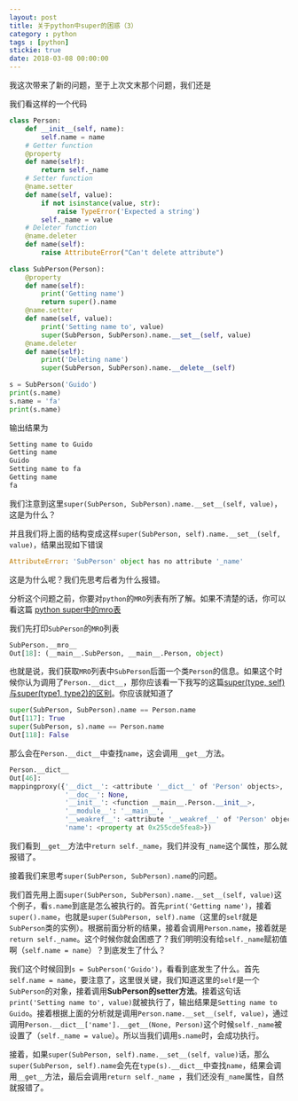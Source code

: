 ```yaml
---
layout: post
title: 关于python中super的困惑（3）
category : python
tags : [python]
stickie: true
date: 2018-03-08 00:00:00
---
```


我这次带来了新的问题，至于上次文末那个问题，我们还是

我们看这样的一个代码

```python
class Person:
    def __init__(self, name):
        self.name = name
    # Getter function
    @property
    def name(self):
        return self._name
    # Setter function
    @name.setter
    def name(self, value):
        if not isinstance(value, str):
            raise TypeError('Expected a string')
        self._name = value
    # Deleter function
    @name.deleter
    def name(self):
        raise AttributeError("Can't delete attribute")
        
class SubPerson(Person):
    @property
    def name(self):
        print('Getting name')
        return super().name
    @name.setter
    def name(self, value):
        print('Setting name to', value)
        super(SubPerson, SubPerson).name.__set__(self, value)
    @name.deleter
    def name(self):
        print('Deleting name')
        super(SubPerson, SubPerson).name.__delete__(self)
        
s = SubPerson('Guido')
print(s.name)
s.name = 'fa'
print(s.name)
```

输出结果为

```python
Setting name to Guido
Getting name
Guido
Setting name to fa
Getting name
fa
```

我们注意到这里`super(SubPerson, SubPerson).name.__set__(self, value)`，这是为什么？

并且我们将上面的结构变成这样`super(SubPerson, self).name.__set__(self, value)`，结果出现如下错误

```python
AttributeError: 'SubPerson' object has no attribute '_name'
```

这是为什么呢？我们先思考后者为什么报错。

分析这个问题之前，你要对`python`的`MRO`列表有所了解。如果不清楚的话，你可以看这篇 [python super中的mro表](http://blog.csdn.net/qq_17550379/article/details/79487433)

我们先打印`SubPerson`的`MRO`列表

```python
SubPerson.__mro__
Out[18]: (__main__.SubPerson, __main__.Person, object)
```

也就是说，我们获取`MRO`列表中`SubPerson`后面一个类`Person`的信息。如果这个时候你认为调用了`Person.__dict__`，那你应该看一下我写的这篇[super(type, self)与super(type1, type2)的区别](http://blog.csdn.net/qq_17550379/article/details/79508630)。你应该就知道了

```python
super(SubPerson, SubPerson).name == Person.name
Out[117]: True
super(SubPerson, s).name == Person.name
Out[118]: False
```



那么会在`Person.__dict__`中查找`name`，这会调用`__get__`方法。

```python
Person.__dict__
Out[46]: 
mappingproxy({'__dict__': <attribute '__dict__' of 'Person' objects>,
              '__doc__': None,
              '__init__': <function __main__.Person.__init__>,
              '__module__': '__main__',
              '__weakref__': <attribute '__weakref__' of 'Person' objects>,
              'name': <property at 0x255cde5fea8>})
```

我们看到`__get__`方法中`return self._name`，我们并没有`_name`这个属性，那么就报错了。

接着我们来思考`super(SubPerson, SubPerson).name`的问题。



我们首先用上面`super(SubPerson, SubPerson).name.__set__(self, value)`这个例子，看`s.name`到底是怎么被执行的。首先`print('Getting name')`，接着`super().name`，也就是`super(SubPerson, self).name`（这里的`self`就是`SubPerson`类的实例）。根据前面分析的结果，接着会调用`Person.name`，接着就是`return self._name`。这个时候你就会困惑了？我们明明没有给`self._name`赋初值啊（`self.name = name`）？到底发生了什么？

我们这个时候回到`s = SubPerson('Guido')`，看看到底发生了什么。首先`self.name = name`，要注意了，这里很关键，我们知道这里的`self`是一个`SubPerson`的对象，接着调用**SubPerson的setter方法**。接着这句话`print('Setting name to', value)`就被执行了，输出结果是`Setting name to Guido`。接着根据上面的分析就是调用`Person.name.__set__(self, value)`，通过调用`Person.__dict__['name'].__get__(None, Person)`这个时候`self._name`被设置了（`self._name = value`）。所以当我们调用`s.name`时，会成功执行。

接着，如果`super(SubPerson, self).name.__set__(self, value)`话，那么`super(SubPerson, self).name`会先在`type(s).__dict__`中查找`name`，结果会调用`__get__`方法，最后会调用`return self._name `，我们还没有`_name`属性，自然就报错了。